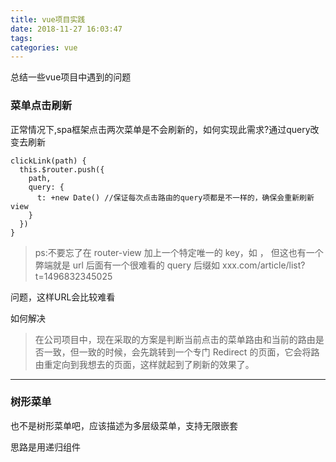 ```yaml
---
title: vue项目实践
date: 2018-11-27 16:03:47
tags:
categories: vue
---
```

总结一些vue项目中遇到的问题

### 菜单点击刷新
正常情况下,spa框架点击两次菜单是不会刷新的，如何实现此需求?通过query改变去刷新

```
clickLink(path) {
  this.$router.push({
    path,
    query: {
      t: +new Date() //保证每次点击路由的query项都是不一样的，确保会重新刷新view
    }
  })
}
```

>ps:不要忘了在 router-view 加上一个特定唯一的 key，如 <router-view :key="$route.path"></router-view>， 但这也有一个弊端就是 url 后面有一个很难看的 query 后缀如 xxx.com/article/list?t=1496832345025

问题，这样URL会比较难看

如何解决

>在公司项目中，现在采取的方案是判断当前点击的菜单路由和当前的路由是否一致，但一致的时候，会先跳转到一个专门 Redirect 的页面，它会将路由重定向到我想去的页面，这样就起到了刷新的效果了。


***

### 树形菜单

也不是树形菜单吧，应该描述为多层级菜单，支持无限嵌套

思路是用递归组件
